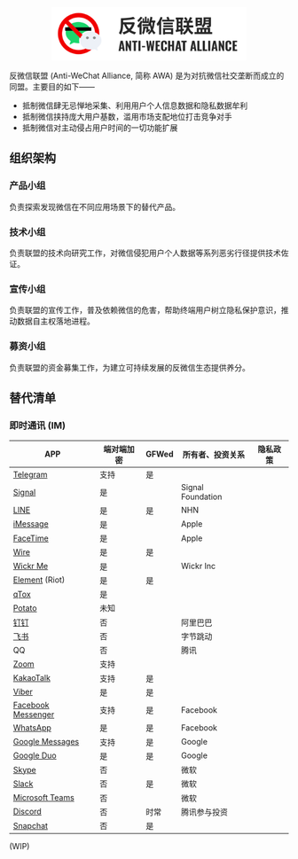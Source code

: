 <p align="center"><img src="https://raw.githubusercontent.com/awawww/anti-wechat/main/resources/awa-logotype.png" height="96" alt="反微信联盟_Anti-WeChat Alliance_AWA"></p>

反微信联盟 (Anti-WeChat Alliance, 简称 AWA) 是为对抗微信社交垄断而成立的同盟。主要目的如下——

- 抵制微信肆无忌惮地采集、利用用户个人信息数据和隐私数据牟利
- 抵制微信挟持庞大用户基数，滥用市场支配地位打击竞争对手
- 抵制微信对主动侵占用户时间的一切功能扩展

## 组织架构

### 产品小组

负责探索发现微信在不同应用场景下的替代产品。

### 技术小组

负责联盟的技术向研究工作，对微信侵犯用户个人数据等系列恶劣行径提供技术佐证。

### 宣传小组

负责联盟的宣传工作，普及依赖微信的危害，帮助终端用户树立隐私保护意识，推动数据自主权落地进程。

### 募资小组

负责联盟的资金募集工作，为建立可持续发展的反微信生态提供养分。

## 替代清单

### 即时通讯 (IM)

| APP                                                         | 端对端加密 | GFWed  | 所有者、投资关系    | 隐私政策 |
|-------------------------------------------------------------|----------|--------|------------------|--------|
| [Telegram](https://telegram.org)                            |   支持    |   是    |                   |      |
| [Signal](https://signal.org)                                |    是    |         | Signal Foundation |        |
| [LINE](https://line.me)                                     |    是    |   是    | NHN               |      |
| [iMessage](https://support.apple.com/zh-cn/HT206906)        |    是    |        | Apple             |        |
| [FaceTime](https://support.apple.com/zh-cn/HT204380)        |    是    |        | Apple             |        |
| [Wire](https://wire.com)                                    |    是    |   是    |               |        |
| [Wickr Me](https://wickr.com)                               |    是    |        | Wickr Inc     |        |
| [Element](https://element.io) (Riot)                        |    是    |   是    |               |        |
| [qTox](https://qtox.github.io)                              |    是    |        |               |        |
| [Potato](https://potato.im)                                 |   未知   |        |                |        |
| [钉钉](https://www.dingtalk.com)                             |    否    |        | 阿里巴巴         |        |
| [飞书](https://www.feishu.cn)                                |    否    |        | 字节跳动       |        |
| QQ                                                          |    否    |        | 腾讯              |        |
| [Zoom](https://zoom.us)                                     |   支持    |        |                   |        |
| [KakaoTalk](https://www.kakaocorp.com/service/KakaoTak)     |   支持   |   是   |                   |       |
| [Viber](https://www.viber.com)                              |    是    |    是   |                   |        |
| [Facebook Messenger](https://www.messenger.com)             |   支持    |   是   | Facebook          |       |
| [WhatsApp](https://www.whatsapp.com)                        |    是    |   是   | Facebook          |       |
| [Google Messages](https://messages.google.com)              |   支持    |   是   | Google            |       |
| [Google Duo](https://duo.google.com)                        |    是    |   是   | Google            |       |
| [Skype](https://www.skype.com)                              |    否    |        | 微软               |        |
| [Slack](https://slack.com)                                  |    否    |   是   | 微软               |        |
| [Microsoft Teams](https://www.microsoft.com/microsoft-teams)|    否    |        | 微软  |        |
| [Discord](https://discord.com)                              |    否    |  时常   | 腾讯参与投资        |       |
| [Snapchat](https://www.snapchat.com)                        |    否    |  是    |         |       |

(WIP)
